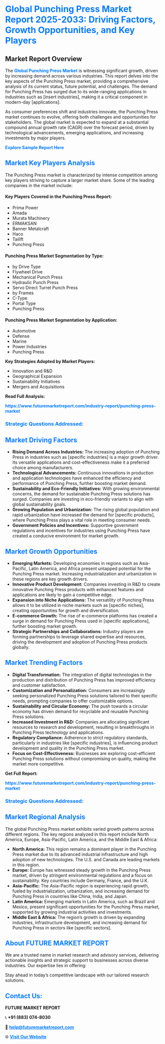 <h1 style="color: #007BFF;">Global Punching Press Market Report 2025-2033: Driving Factors, Growth Opportunities, and Key Players</h1>

<section id="overview">
<h2>Market Report Overview</h2>
<p>The <a href="https://www.futuremarketreport.com/industry-report/punching-press-market" style="color: #007BFF; text-decoration: none;"><strong>Global Punching Press Market</strong></a> is witnessing significant growth, driven by increasing demand across various industries. This report delves into the key aspects of the Punching Press market, providing a comprehensive analysis of its current status, future potential, and challenges. The demand for Punching Press has surged due to its wide-ranging applications in industries such as [insert industries], making it a critical component in modern-day [applications].</p>
<p>As consumer preferences shift and industries innovate, the Punching Press market continues to evolve, offering both challenges and opportunities for stakeholders. The global market is expected to expand at a substantial compound annual growth rate (CAGR) over the forecast period, driven by technological advancements, emerging applications, and increasing investments by major players.</p>
</section>

<section id="overview">
<p><a href="https://www.futuremarketreport.com/request-sample/reportId=110468" style="color: #007BFF; text-decoration: none;"><strong>Explore Sample Report Here</strong></a></p>
</section>

<section id="key-players">
<h2 style="color: #007BFF;">Market Key Players Analysis</h2>
<p>The Punching Press market is characterized by intense competition among key players striving to capture a larger market share. Some of the leading companies in the market include:</p>
<h4>Key Players Covered in the Punching Press Report:</h4>
<ul><li>Prima Power</li><li>Amada</li><li>Murata Machinery</li><li>ERMAKSAN</li><li>Banner Metalcraft</li><li>Haco</li><li>Tailift</li><li>Punching Press</li></ul>
<h4>Punching Press Market Segmentation by Type:</h4>
<ul><li>by Drive Type</li><li>Flywheel Drive</li><li>Mechanical Punch Press</li><li>Hydraulic Punch Press</li><li>Servo Direct Turret Punch Press</li><li>by Frames</li><li>C-Type</li><li>Portal Type</li><li>Punching Press</li></ul>

<h4>Punching Press Market Segmentation by Application:</h4>
<ul><li>Automotive</li><li>Defense</li><li>Marine</li><li>Power Industries</li><li>Punching Press</li></ul>
<p><strong>Key Strategies Adopted by Market Players:</strong></p>
<ul>
<li>Innovation and R&D</li>
<li>Geographical Expansion</li>
<li>Sustainability Initiatives</li>
<li>Mergers and Acquisitions</li>
</ul>
</section>

<section>
<p><strong>Read Full Analysis: </strong></p><a href="https://www.futuremarketreport.com/industry-report/punching-press-market" style="color: #007BFF; text-decoration: none;"><strong>https://www.futuremarketreport.com/industry-report/punching-press-market</strong></a>
<h3 style="color: #007BFF;">Strategic Questions Addressed:</h3>
</section>

<section id="driving-factors">
<h2 style="color: #007BFF;">Market Driving Factors</h2>
<ul>
<li><strong>Rising Demand Across Industries:</strong> The increasing adoption of Punching Press in industries such as [specific industries] is a major growth driver. Its versatile applications and cost-effectiveness make it a preferred choice among manufacturers.</li>
<li><strong>Technological Advancements:</strong> Continuous innovations in production and application technologies have enhanced the efficiency and performance of Punching Press, further boosting market demand.</li>
<li><strong>Sustainability and Eco-Friendly Initiatives:</strong> With growing environmental concerns, the demand for sustainable Punching Press solutions has surged. Companies are investing in eco-friendly variants to align with global sustainability goals.</li>
<li><strong>Growing Population and Urbanization:</strong> The rising global population and rapid urbanization have increased the demand for [specific products], where Punching Press plays a vital role in meeting consumer needs.</li>
<li><strong>Government Policies and Incentives:</strong> Supportive government regulations and incentives for industries using Punching Press have created a conducive environment for market growth.</li>
</ul>
</section>

<section id="growth-opportunities">
<h2 style="color: #007BFF;">Market Growth Opportunities</h2>
<ul>
<li><strong>Emerging Markets:</strong> Developing economies in regions such as Asia-Pacific, Latin America, and Africa present untapped potential for the Punching Press market. Increasing industrialization and urbanization in these regions are key growth drivers.</li>
<li><strong>Innovative Product Development:</strong> Companies investing in R&D to create innovative Punching Press products with enhanced features and applications are likely to gain a competitive edge.</li>
<li><strong>Expansion into Niche Applications:</strong> The versatility of Punching Press allows it to be utilized in niche markets such as [specific niches], creating opportunities for growth and diversification.</li>
<li><strong>E-commerce Growth:</strong> The rise of e-commerce platforms has created a surge in demand for Punching Press used in [specific applications], further boosting market growth.</li>
<li><strong>Strategic Partnerships and Collaborations:</strong> Industry players are forming partnerships to leverage shared expertise and resources, driving the development and adoption of Punching Press products globally.</li>
</ul>
</section>

<section id="trending-factors">
<h2 style="color: #007BFF;">Market Trending Factors</h2>
<ul>
<li><strong>Digital Transformation:</strong> The integration of digital technologies in the production and distribution of Punching Press has improved efficiency and customer satisfaction.</li>
<li><strong>Customization and Personalization:</strong> Consumers are increasingly seeking personalized Punching Press solutions tailored to their specific needs, prompting companies to offer customizable options.</li>
<li><strong>Sustainability and Circular Economy:</strong> The push towards a circular economy has driven demand for recyclable and reusable Punching Press solutions.</li>
<li><strong>Increased Investment in R&D:</strong> Companies are allocating significant resources to research and development, resulting in breakthroughs in Punching Press technology and applications.</li>
<li><strong>Regulatory Compliance:</strong> Adherence to strict regulatory standards, particularly in industries like [specific industries], is influencing product development and quality in the Punching Press market.</li>
<li><strong>Focus on Cost-Effectiveness:</strong> Businesses are exploring cost-efficient Punching Press solutions without compromising on quality, making the market more competitive.</li>
</ul>
</section>

<section>
<p><strong>Get Full Report: </strong></p><a href="https://www.futuremarketreport.com/industry-report/punching-press-market" style="color: #007BFF; text-decoration: none;"><strong>https://www.futuremarketreport.com/industry-report/punching-press-market</strong></a>
<h3 style="color: #007BFF;">Strategic Questions Addressed:</h3>
</section>


<section id="regional-analysis">
<h2 style="color: #007BFF;">Market Regional Analysis</h2>
<p>The global Punching Press market exhibits varied growth patterns across different regions. The key regions analyzed in this report include North America, Europe, Asia-Pacific, Latin America, and the Middle East & Africa:</p>
<ul>
<li><strong>North America:</strong> This region remains a dominant player in the Punching Press market due to its advanced industrial infrastructure and high adoption of new technologies. The U.S. and Canada are leading markets in this region.</li>
<li><strong>Europe:</strong> Europe has witnessed steady growth in the Punching Press market, driven by stringent environmental regulations and a focus on sustainability. Key countries include Germany, France, and the U.K.</li>
<li><strong>Asia-Pacific:</strong> The Asia-Pacific region is experiencing rapid growth, fueled by industrialization, urbanization, and increasing demand for Punching Press in countries like China, India, and Japan.</li>
<li><strong>Latin America:</strong> Emerging markets in Latin America, such as Brazil and Mexico, present significant opportunities for the Punching Press market, supported by growing industrial activities and investments.</li>
<li><strong>Middle East & Africa:</strong> The region’s growth is driven by expanding industries, infrastructure development, and increasing demand for Punching Press in sectors like [specific sectors].</li>
</ul>
</section>

<footer>
<h2 style="color: #007BFF;">About FUTURE MARKET REPORT</h2>
<p>We are a trusted name in market research and advisory services, delivering actionable insights and strategic support to businesses across diverse industries. Our expertise lies in offering:</p>

<p>Stay ahead in today’s competitive landscape with our tailored research solutions.</p>

<h2 style="color: #007BFF;">Contact Us:</h2>
<p><strong>FUTURE MARKET REPORT</strong></p>
<p>📞 <strong>+91 (883) 074-8030</strong></p>
<p>📧 <strong><a href="mailto:help@futuremarketreport.com" style="color: #007BFF;">help@futuremarketreport.com</a></strong></p>
<p>🌐 <strong><a href="https://www.futuremarketreport.com/" style="color: #007BFF;">Visit Our Website</a></strong></p>
</footer>